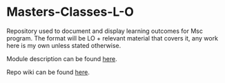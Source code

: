 # Masters-Classes-L-O

Repository used to document and display learning outcomes for Msc program. The format will be LO + relevant material that covers it, any work here is my own unless stated otherwise.

Module description can be found [here](https://github.com/Maks-Drzezdzon/Working-With-Data-L-O/blob/master/DATA9910-Working%20with%20Data.pdf).

Repo wiki can be found [here](https://github.com/Maks-Drzezdzon/Working-With-Data-L-O/wiki).

